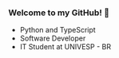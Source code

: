 ### Welcome to my GitHub! 👋

- Python and TypeScript
- Software Developer
- IT Student at UNIVESP - BR
 

 
  
